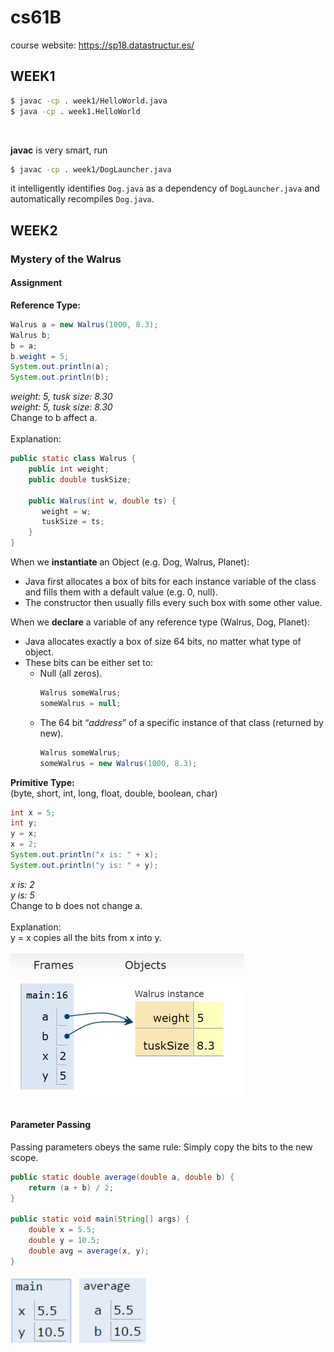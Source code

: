 # cs61B
course website: https://sp18.datastructur.es/
## WEEK1
```bash
$ javac -cp . week1/HelloWorld.java
$ java -cp . week1.HelloWorld
```
<br>

**javac** is very smart, run
```bash
$ javac -cp . week1/DogLauncher.java
```
it intelligently identifies `Dog.java` as a dependency of `DogLauncher.java` and automatically recompiles `Dog.java`.
## WEEK2
### Mystery of the Walrus
#### Assignment
**Reference Type:**<br>
```java
Walrus a = new Walrus(1000, 8.3);
Walrus b;
b = a;
b.weight = 5;
System.out.println(a);
System.out.println(b);
```
*weight: 5, tusk size: 8.30*<br>
*weight: 5, tusk size: 8.30*<br>
Change to b affect a.<br><br>
Explanation:<br>
```java
public static class Walrus {
	public int weight;
	public double tuskSize;
 
	public Walrus(int w, double ts) {
   	   weight = w;
   	   tuskSize = ts;
	}
}
```
When we **instantiate** an Object (e.g. Dog, Walrus, Planet):<br>
- Java first allocates a box of bits for each instance variable of the class and fills them with a default value (e.g. 0, null).
- The constructor then usually fills every such box with some other value.<br>

When we **declare** a variable of any reference type (Walrus, Dog, Planet):
- Java allocates exactly a box of size 64 bits, no matter what type of object.
- These bits can be either set to:
    * Null (all zeros).
        ```java
        Walrus someWalrus;
        someWalrus = null;
        ```
    * The 64 bit “*address*” of a specific instance of that class (returned by new).
        ```java
        Walrus someWalrus;
        someWalrus = new Walrus(1000, 8.3);
        ```

**Primitive Type:**<br>
(byte, short, int, long, float, double, boolean, char)
```java
int x = 5;
int y;
y = x;
x = 2;
System.out.println("x is: " + x);
System.out.println("y is: " + y);
```
*x is: 2*<br>
*y is: 5*<br>
Change to b does not change a. <br><br>
Explanation:<br>
y = x copies all the bits from x into y.<br><br>
![](/week2/mysteryofthewalrus/mystery.png)<br><br>
#### Parameter Passing
Passing parameters obeys the same rule: Simply copy the bits to the new scope.<br>
```java
public static double average(double a, double b) {
	return (a + b) / 2;
}
 
public static void main(String[] args) {
	double x = 5.5;
	double y = 10.5;
	double avg = average(x, y);
}
```
![](/week2/mysteryofthewalrus/parameterpassing.png)